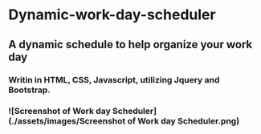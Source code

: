 # Dynamic-work-day-scheduler
## A dynamic schedule to help organize your work day
### Writin in HTML, CSS, Javascript, utilizing Jquery and Bootstrap.
### ![Screenshot of Work day Scheduler](./assets/images/Screenshot of Work day Scheduler.png)